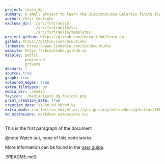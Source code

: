 ```yaml
---
project: learn_dg
summary: A small project to learn the Discontinuous Galerkin finite element method
author: Chris Coutinho
exclude_dir: ./src/fortranlib
             ./src/fortranlib/src
             ./src/fortranlib/templates
project_github: https://github.com/cbcoutinho/learn_dg
github: https://github.com/cbcoutinho
linkedin: https://www.linkedin.com/in/cbcoutinho
website: https://cbcoutinho.github.io
display: public
         protected
         private
docmark: !
source: true
graph: true
coloured_edges: true
extra_filetypes: py
media_dir: ./media
favicon: ./media/learn_dg-favicon.png
print_creation_date: true
creation_date: %Y-%m-%d %H:%M %z
extra_mods: iso_fortran_env:https://gcc.gnu.org/onlinedocs/gfortran/ISO_005fFORTRAN_005fENV.html
md_extensions: markdown.extensions.toc
---
```


This is the first paragraph of the document

@note Watch out, none of this code works

More information can be found in the [user guide](./page/index.html).

{!README.md!}
